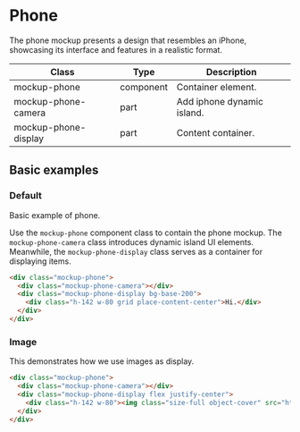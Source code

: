 # Phone

The phone mockup presents a design that resembles an iPhone, showcasing its interface and features in a realistic format.

<!-- Class table -->

| Class | Type | Description |
| --- | --- | --- |
| mockup-phone | component | Container element. |
| mockup-phone-camera | part | Add iphone dynamic island. |
| mockup-phone-display | part | Content container. |


<!-------------------- Basic examples -------------------->

## Basic examples

<!-- Default -->

### Default

Basic example of phone.

Use the `mockup-phone` component class to contain the phone mockup. The `mockup-phone-camera` class introduces dynamic island UI elements. Meanwhile, the `mockup-phone-display` class serves as a container for displaying items.

```html
<div class="mockup-phone">
  <div class="mockup-phone-camera"></div> 
  <div class="mockup-phone-display bg-base-200">
    <div class="h-142 w-80 grid place-content-center">Hi.</div>
  </div>
</div>
```

<!-- Image -->

### Image

This demonstrates how we use images as display.

```html
<div class="mockup-phone">
  <div class="mockup-phone-camera"></div> 
  <div class="mockup-phone-display flex justify-center">
    <div class="h-142 w-80"><img class="size-full object-cover" src="https://cdn.flyonui.com/fy-assets/components/iphone/image.png" alt="phone background" /></div>
  </div>
</div>
```
